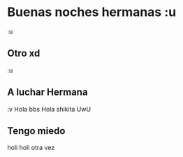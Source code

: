 
# Buenas noches hermanas :u

:u

## Otro xd

:u

## A luchar Hermana

:v
Hola bbs
Hola shikita UwU

## Tengo miedo
holi
holi otra vez